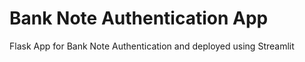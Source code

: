# Bank Note Authentication App
 Flask App for Bank Note Authentication and deployed using Streamlit
